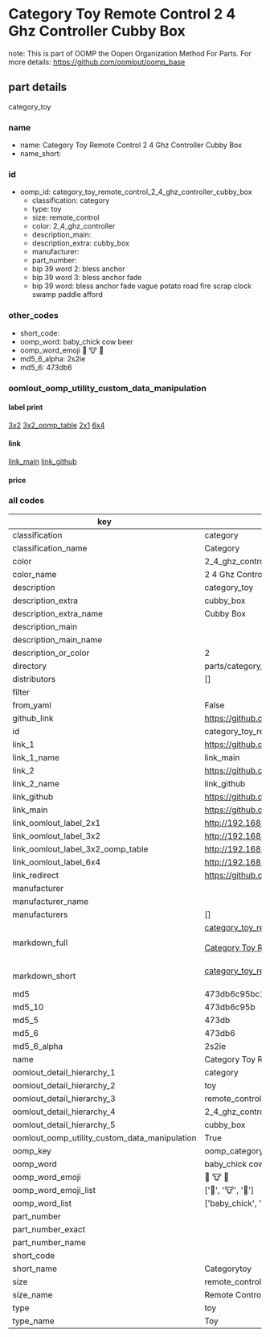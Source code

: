 # Category Toy Remote Control 2 4 Ghz Controller Cubby Box  

note: This is part of OOMP the Oopen Organization Method For Parts. For more details: https://github.com/oomlout/oomp_base

##  part details
  



category_toy



### name
* name: Category Toy Remote Control 2 4 Ghz Controller Cubby Box
* name_short: 
### id
* oomp_id: category_toy_remote_control_2_4_ghz_controller_cubby_box
  * classification: category
  * type: toy
  * size: remote_control
  * color: 2_4_ghz_controller
  * description_main: 
  * description_extra: cubby_box
  * manufacturer: 
  * part_number: 
  * bip 39 word 2: bless anchor
  * bip 39 word 3: bless anchor fade
  * bip 39 word: bless anchor fade vague potato road fire scrap clock swamp paddle afford

### other_codes
* short_code: 
* oomp_word: baby_chick cow beer
* oomp_word_emoji :baby_chick: :cow: :beer:
* md5_6_alpha: 2s2ie
* md5_6: 473db6






### oomlout_oomp_utility_custom_data_manipulation
#### label print
[3x2](http://192.168.1.245:1112/?label=oomp%202s2ie)
[3x2_oomp_table](http://192.168.1.108:1112/?label=oomp%202s2ie)
[2x1](http://192.168.1.242:1112/?label=oomp%202s2ie)
[6x4](http://192.168.1.55:1112/?label=oomp%202s2ie)    

#### link

[link_main](https://github.com/oomlout/oomlout_oomp_version_1_messy/tree/main/parts/category_toy_remote_control_2_4_ghz_controller_cubby_box) [link_github](https://github.com/oomlout/oomlout_oomp_version_1_messy/tree/main/parts/category_toy_remote_control_2_4_ghz_controller_cubby_box)                             

#### price







### all codes 
| key | value |  
| --- | --- |  
| classification | category |  
| classification_name | Category |  
| color | 2_4_ghz_controller |  
| color_name | 2 4 Ghz Controller |  
| description | category_toy |  
| description_extra | cubby_box |  
| description_extra_name | Cubby Box |  
| description_main |  |  
| description_main_name |  |  
| description_or_color | 2  |  
| directory | parts/category_toy_remote_control_2_4_ghz_controller_cubby_box |  
| distributors | [] |  
| filter |  |  
| from_yaml | False |  
| github_link | https://github.com/oomlout/oomlout_oomp_part_src/tree/main/parts/category_toy_remote_control_2_4_ghz_controller_cubby_box |  
| id | category_toy_remote_control_2_4_ghz_controller_cubby_box |  
| link_1 | https://github.com/oomlout/oomlout_oomp_version_1_messy/tree/main/parts/category_toy_remote_control_2_4_ghz_controller_cubby_box |  
| link_1_name | link_main |  
| link_2 | https://github.com/oomlout/oomlout_oomp_version_1_messy/tree/main/parts/category_toy_remote_control_2_4_ghz_controller_cubby_box |  
| link_2_name | link_github |  
| link_github | https://github.com/oomlout/oomlout_oomp_version_1_messy/tree/main/parts/category_toy_remote_control_2_4_ghz_controller_cubby_box |  
| link_main | https://github.com/oomlout/oomlout_oomp_version_1_messy/tree/main/parts/category_toy_remote_control_2_4_ghz_controller_cubby_box |  
| link_oomlout_label_2x1 | http://192.168.1.242:1112/?label=oomp%202s2ie |  
| link_oomlout_label_3x2 | http://192.168.1.245:1112/?label=oomp%202s2ie |  
| link_oomlout_label_3x2_oomp_table | http://192.168.1.108:1112/?label=oomp%202s2ie |  
| link_oomlout_label_6x4 | http://192.168.1.55:1112/?label=oomp%202s2ie |  
| link_redirect | https://github.com/oomlout/oomlout_oomp_version_1_messy/tree/main/parts/category_toy_remote_control_2_4_ghz_controller_cubby_box |  
| manufacturer |  |  
| manufacturer_name |  |  
| manufacturers | [] |  
| markdown_full | [category_toy_remote_control_2_4_ghz_controller_cubby_box](none)<br>[](none)<br>[Category Toy Remote Control 2 4 Ghz Controller Cubby Box](none)<br><br> |  
| markdown_short | [category_toy_remote_control_2_4_ghz_controller_cubby_box](none)<br><br> |  
| md5 | 473db6c95bc16ae6ebd46f0aa38218bd |  
| md5_10 | 473db6c95b |  
| md5_5 | 473db |  
| md5_6 | 473db6 |  
| md5_6_alpha | 2s2ie |  
| name | Category Toy Remote Control 2 4 Ghz Controller Cubby Box |  
| oomlout_detail_hierarchy_1 | category |  
| oomlout_detail_hierarchy_2 | toy |  
| oomlout_detail_hierarchy_3 | remote_control |  
| oomlout_detail_hierarchy_4 | 2_4_ghz_controller |  
| oomlout_detail_hierarchy_5 | cubby_box |  
| oomlout_oomp_utility_custom_data_manipulation | True |  
| oomp_key | oomp_category_toy_remote_control_2_4_ghz_controller_cubby_box |  
| oomp_word | baby_chick cow beer |  
| oomp_word_emoji | :baby_chick: :cow: :beer: |  
| oomp_word_emoji_list | [':baby_chick:', ':cow:', ':beer:'] |  
| oomp_word_list | ['baby_chick', 'cow', 'beer'] |  
| part_number |  |  
| part_number_exact |  |  
| part_number_name |  |  
| short_code |  |  
| short_name | Categorytoy |  
| size | remote_control |  
| size_name | Remote Control |  
| type | toy |  
| type_name | Toy |  
